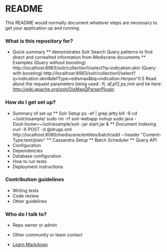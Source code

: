 # README #

This README would normally document whatever steps are necessary to get your application up and running.

### What is this repository for? ###

* Quick summary
** demonstrates Solr Search Query patterns to find direct and correalted information from Mediscene documents
** Examples
(Query without boosting) http://localhost:8983/solr/collection1/select?q=indication:*skin*
(Query with boosting) http://localhost:8983/solr/collection1/select?q=indication:*skin*&defType=edismax&bq=indication:*Herpes*^0.5
Read about the request parameters being used : fl, qf,pf2,ps,mm and tie here: http://wiki.apache.org/solr/DisMaxQParserPlugin.

### How do I get set up? ###

* Summary of set up
** Solr Setup 
ps -ef | grep jetty
kill -9 <pid>
cd ~/solr/example/
sudo rm -rf solr-webapp
nohup sudo java -Dsolr.home=~/solr/example/solr -jar start.jar &
** Document Indexing
curl -X POST -d @drugs.xml http://localhost:8080/mediscene/entities/batch/add --header "Content-Type:text/plain"
** Cassandra Setup
** Batch Scheduler 
** Query API
* Configuration
* Dependencies
* Database configuration
* How to run tests
* Deployment instructions

### Contribution guidelines ###

* Writing tests
* Code review
* Other guidelines

### Who do I talk to? ###

* Repo owner or admin
* Other community or team contact

* [Learn Markdown](https://bitbucket.org/tutorials/markdowndemo) 
